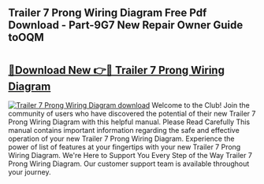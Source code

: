 ## Trailer 7 Prong Wiring Diagram Free Pdf Download - Part-9G7 New Repair Owner Guide toOQM

# <h2><a href="http://dfog1v.blite.top/?on=Trailer+7+Prong+Wiring+Diagram">🔗Download New 👉🔴 Trailer 7 Prong Wiring Diagram</a></h2>

[![Trailer 7 Prong Wiring Diagram download](https://i.imgur.com/lujVjoI.png)](http://dfog1v.blite.top/?on=Trailer+7+Prong+Wiring+Diagram)
Welcome to the Club! Join the community of users who have discovered the potential of their new Trailer 7 Prong Wiring Diagram with this helpful manual. Please Read Carefully This manual contains important information regarding the safe and effective operation of your new Trailer 7 Prong Wiring Diagram. Experience the power of list of features at your fingertips with your new Trailer 7 Prong Wiring Diagram. We're Here to Support You Every Step of the Way Trailer 7 Prong Wiring Diagram. Our customer support team is available throughout your journey.
